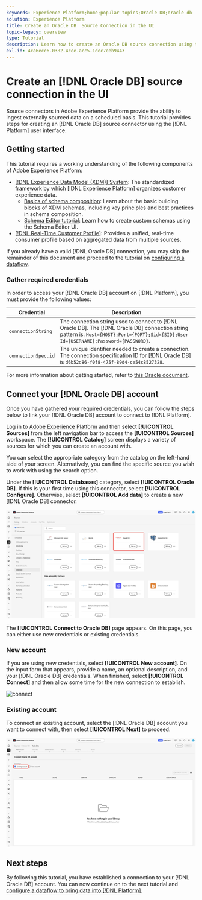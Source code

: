 ```yaml
---
keywords: Experience Platform;home;popular topics;Oracle DB;oracle db
solution: Experience Platform
title: Create an Oracle DB  Source Connection in the UI
topic-legacy: overview
type: Tutorial
description: Learn how to create an Oracle DB source connection using the Adobe Experience Platform UI.
exl-id: 4ca6ecc6-0382-4cee-acc5-1dec7eeb9443
---
```

# Create an [!DNL Oracle DB] source connection in the UI

Source connectors in Adobe Experience Platform provide the ability to ingest externally sourced data on a scheduled basis. This tutorial provides steps for creating an [!DNL Oracle DB] source connector using the [!DNL Platform] user interface.

## Getting started

This tutorial requires a working understanding of the following components of Adobe Experience Platform:

*   [[!DNL Experience Data Model (XDM)] System](../../../../../xdm/home.md): The standardized framework by which [!DNL Experience Platform] organizes customer experience data.
    *   [Basics of schema composition](../../../../../xdm/schema/composition.md): Learn about the basic building blocks of XDM schemas, including key principles and best practices in schema composition.
    *   [Schema Editor tutorial](../../../../../xdm/tutorials/create-schema-ui.md): Learn how to create custom schemas using the Schema Editor UI.
*   [[!DNL Real-Time Customer Profile]](../../../../../profile/home.md): Provides a unified, real-time consumer profile based on aggregated data from multiple sources.

If you already have a valid [!DNL Oracle DB] connection, you may skip the remainder of this document and proceed to the tutorial on [configuring a dataflow](../../dataflow/databases.md).

### Gather required credentials

In order to access your [!DNL Oracle DB] account on [!DNL Platform], you must provide the following values:

| Credential | Description |
| ---------- | ----------- |
| `connectionString` | The connection string used to connect to [!DNL Oracle DB]. The [!DNL Oracle DB] connection string pattern is: `Host={HOST};Port={PORT};Sid={SID};User Id={USERNAME};Password={PASSWORD}`. |
| `connectionSpec.id` | The unique identifier needed to create a connection. The connection specification ID for [!DNL Oracle DB] is `d6b52d86-f0f8-475f-89d4-ce54c8527328`. |

For more information about getting started, refer to [this Oracle document](https://docs.oracle.com/database/121/ODPNT/featConnecting.htm#ODPNT199).

## Connect your [!DNL Oracle DB] account

Once you have gathered your required credentials, you can follow the steps below to link your [!DNL Oracle DB] account to connect to [!DNL Platform].

Log in to [Adobe Experience Platform](https://platform.adobe.com) and then select **[!UICONTROL Sources]** from the left navigation bar to access the **[!UICONTROL Sources]** workspace. The **[!UICONTROL Catalog]** screen displays a variety of sources for which you can create an account with.

You can select the appropriate category from the catalog on the left-hand side of your screen. Alternatively, you can find the specific source you wish to work with using the search option.

Under the **[!UICONTROL Databases]** category, select **[!UICONTROL Oracle DB]**. If this is your first time using this connector, select **[!UICONTROL Configure]**. Otherwise, select **[!UICONTROL Add data]** to create a new [!DNL Oracle DB] connector.

![catalog](../../../../images/tutorials/create/oracle/catalog.png)

The **[!UICONTROL Connect to Oracle DB]** page appears. On this page, you can either use new credentials or existing credentials.

### New account

If you are using new credentials, select **[!UICONTROL New account]**. On the input form that appears, provide a name, an optional description, and your [!DNL Oracle DB] credentials. When finished, select **[!UICONTROL Connect]** and then allow some time for the new connection to establish.

![connect](../../../../images/tutorials/create/oracle/new.png)

### Existing account

To connect an existing account, select the [!DNL Oracle DB] account you want to connect with, then select **[!UICONTROL Next]** to proceed.

![existing](../../../../images/tutorials/create/oracle/existing.png)

## Next steps

By following this tutorial, you have established a connection to your [!DNL Oracle DB] account. You can now continue on to the next tutorial and [configure a dataflow to bring data into [!DNL Platform]](../../dataflow/databases.md).
